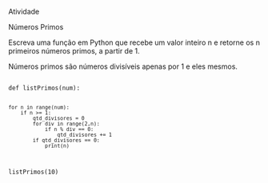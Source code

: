 Atividade

Números Primos

Escreva uma função em Python que recebe um
valor inteiro n e retorne os n primeiros números primos, a partir de 1.

Números primos são números divisíveis apenas por 1 e eles mesmos.


<code>
def listPrimos(num):

    for n in range(num):
        if n >= 1:
            qtd_divisores = 0
            for div in range(2,n):
                if n % div == 0:
                    qtd_divisores += 1
            if qtd_divisores == 0:
                print(n)


listPrimos(10)
</code>